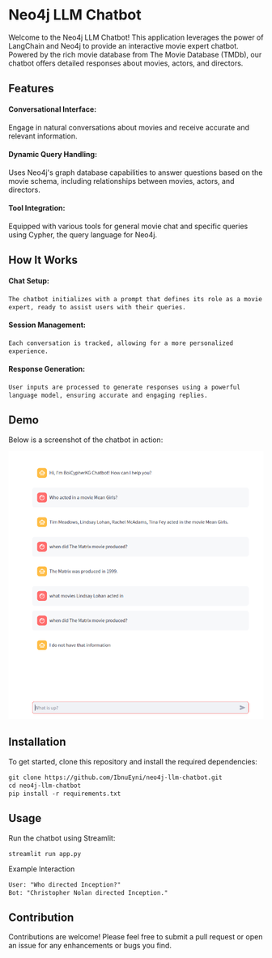 # Neo4j LLM Chatbot

Welcome to the Neo4j LLM Chatbot! This application leverages the power of LangChain and Neo4j to provide an interactive movie expert chatbot. Powered by the rich movie database from The Movie Database (TMDb), our chatbot offers detailed responses about movies, actors, and directors.
## Features
#### Conversational Interface: 
Engage in natural conversations about movies and receive accurate and relevant information.
#### Dynamic Query Handling: 
Uses Neo4j's graph database capabilities to answer questions based on the movie schema, including relationships between movies, actors, and directors.
#### Tool Integration: 
Equipped with various tools for general movie chat and specific queries using Cypher, the query language for Neo4j.

## How It Works
#### Chat Setup: 
    The chatbot initializes with a prompt that defines its role as a movie expert, ready to assist users with their queries.
#### Session Management: 
    Each conversation is tracked, allowing for a more personalized experience.
#### Response Generation: 
    User inputs are processed to generate responses using a powerful language model, ensuring accurate and engaging replies.
## Demo
Below is a screenshot of the chatbot in action:

![Chatbot Demo](neorj-llm-chatbot.png)
## Installation

To get started, clone this repository and install the required dependencies:

    git clone https://github.com/IbnuEyni/neo4j-llm-chatbot.git
    cd neo4j-llm-chatbot
    pip install -r requirements.txt

## Usage
Run the chatbot using Streamlit:

    streamlit run app.py

Example Interaction

    User: "Who directed Inception?"
    Bot: "Christopher Nolan directed Inception."

## Contribution

Contributions are welcome! Please feel free to submit a pull request or open an issue for any enhancements or bugs you find.